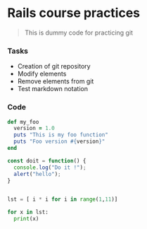 # Rails course practices

> This is dummy code for practicing git

### Tasks

 - Creation of git repository
 - Modify elements
 - Remove elements from git
 - Test markdown notation

### Code

```ruby
def my_foo
  version = 1.0
  puts "This is my foo function"
  puts "Foo version #{version}"
end
```
```javascript
const doit = function() {
  console.log("Do it !");
  alert("hello"); 
}
```

```python

lst = [ i * i for i in range(1,11)]

for x in lst:
  print(x)

```


